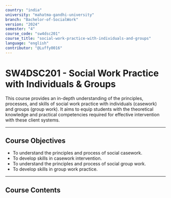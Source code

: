 ```yaml
---
country: "india"
university: "mahatma-gandhi-university"
branch: "Bachelor-of-SocialWork"
version: "2024"
semester: "4"
course_code: "sw4dsc201"
course_title: "social-work-practice-with-individuals-and-groups"
language: "english"
contributor: "@Luffy0016"
---
```

# SW4DSC201 - Social Work Practice with Individuals & Groups

This course provides an in-depth understanding of the principles, processes, and skills of social work practice with individuals (casework) and groups (group work). It aims to equip students with the theoretical knowledge and practical competencies required for effective intervention with these client systems.

---
## Course Objectives

* To understand the principles and process of social casework.
* To develop skills in casework intervention.
* To understand the principles and process of social group work.
* To develop skills in group work practice.

---
## Course Contents